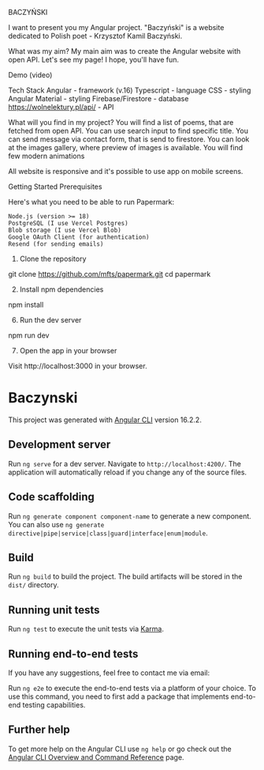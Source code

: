 BACZYŃSKI

I want to present you my Angular project. "Baczyński" is a website dedicated to Polish poet - Krzysztof Kamil Baczyński.

What was my aim?
My main aim was to create the Angular website with open API. Let's see my page! I hope, you'll have fun.


Demo (video)

Tech Stack
Angular - framework (v.16)
Typescript - language
CSS - styling
Angular Material - styling
Firebase/Firestore - database
https://wolnelektury.pl/api/ - API

What will you find in my project?
You will find a list of poems, that are fetched from open API. You can use search input to find specific title.
You can send message via contact form, that is send to firestore.
You can look at the images gallery, where preview of images is available. 
You will find few modern animations

All website is responsive and it's possible to use app on mobile screens.


Getting Started
Prerequisites

Here's what you need to be able to run Papermark:

    Node.js (version >= 18)
    PostgreSQL (I use Vercel Postgres)
    Blob storage (I use Vercel Blob)
    Google OAuth Client (for authentication)
    Resend (for sending emails)

1. Clone the repository

git clone https://github.com/mfts/papermark.git
cd papermark

2. Install npm dependencies

npm install

6. Run the dev server

npm run dev

7. Open the app in your browser

Visit http://localhost:3000 in your browser.

# Baczynski

This project was generated with [Angular CLI](https://github.com/angular/angular-cli) version 16.2.2.

## Development server

Run `ng serve` for a dev server. Navigate to `http://localhost:4200/`. The application will automatically reload if you change any of the source files.

## Code scaffolding

Run `ng generate component component-name` to generate a new component. You can also use `ng generate directive|pipe|service|class|guard|interface|enum|module`.

## Build

Run `ng build` to build the project. The build artifacts will be stored in the `dist/` directory.

## Running unit tests

Run `ng test` to execute the unit tests via [Karma](https://karma-runner.github.io).

## Running end-to-end tests



If you have any suggestions, feel free to contact me via email: 

Run `ng e2e` to execute the end-to-end tests via a platform of your choice. To use this command, you need to first add a package that implements end-to-end testing capabilities.

## Further help

To get more help on the Angular CLI use `ng help` or go check out the [Angular CLI Overview and Command Reference](https://angular.io/cli) page.
